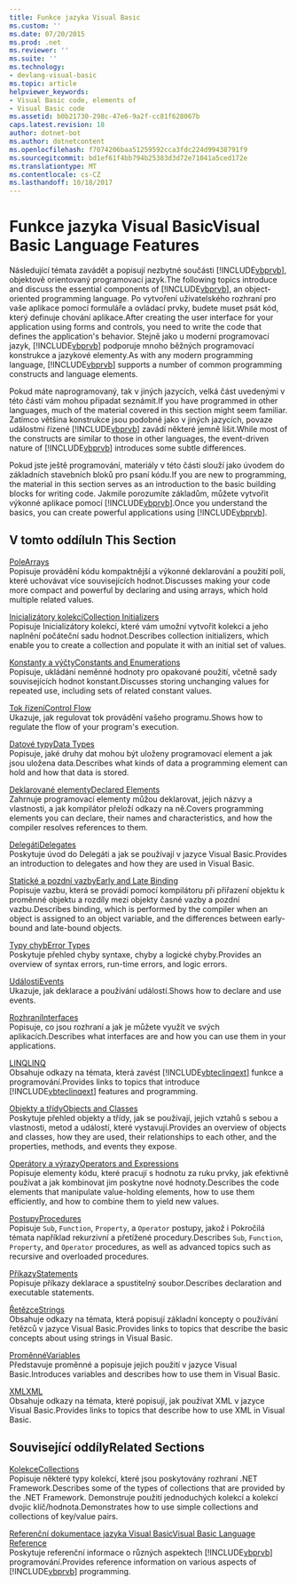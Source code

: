 ```yaml
---
title: Funkce jazyka Visual Basic
ms.custom: ''
ms.date: 07/20/2015
ms.prod: .net
ms.reviewer: ''
ms.suite: ''
ms.technology:
- devlang-visual-basic
ms.topic: article
helpviewer_keywords:
- Visual Basic code, elements of
- Visual Basic code
ms.assetid: b0b21730-298c-47e6-9a2f-cc81f628067b
caps.latest.revision: 18
author: dotnet-bot
ms.author: dotnetcontent
ms.openlocfilehash: f7074206baa51259592cca3fdc224d99438791f9
ms.sourcegitcommit: bd1ef61f4bb794b25383d3d72e71041a5ced172e
ms.translationtype: MT
ms.contentlocale: cs-CZ
ms.lasthandoff: 10/18/2017
---
```

# <a name="visual-basic-language-features"></a><span data-ttu-id="4b7b7-102">Funkce jazyka Visual Basic</span><span class="sxs-lookup"><span data-stu-id="4b7b7-102">Visual Basic Language Features</span></span>
<span data-ttu-id="4b7b7-103">Následující témata zavádět a popisují nezbytné součásti [!INCLUDE[vbprvb](~/includes/vbprvb-md.md)], objektově orientovaný programovací jazyk.</span><span class="sxs-lookup"><span data-stu-id="4b7b7-103">The following topics introduce and discuss the essential components of [!INCLUDE[vbprvb](~/includes/vbprvb-md.md)], an object-oriented programming language.</span></span> <span data-ttu-id="4b7b7-104">Po vytvoření uživatelského rozhraní pro vaše aplikace pomocí formuláře a ovládací prvky, budete muset psát kód, který definuje chování aplikace.</span><span class="sxs-lookup"><span data-stu-id="4b7b7-104">After creating the user interface for your application using forms and controls, you need to write the code that defines the application's behavior.</span></span> <span data-ttu-id="4b7b7-105">Stejně jako u moderní programovací jazyk, [!INCLUDE[vbprvb](~/includes/vbprvb-md.md)] podporuje mnoho běžných programovací konstrukce a jazykové elementy.</span><span class="sxs-lookup"><span data-stu-id="4b7b7-105">As with any modern programming language, [!INCLUDE[vbprvb](~/includes/vbprvb-md.md)] supports a number of common programming constructs and language elements.</span></span>  
  
 <span data-ttu-id="4b7b7-106">Pokud máte naprogramovaný, tak v jiných jazycích, velká část uvedenými v této části vám mohou připadat seznámit.</span><span class="sxs-lookup"><span data-stu-id="4b7b7-106">If you have programmed in other languages, much of the material covered in this section might seem familiar.</span></span> <span data-ttu-id="4b7b7-107">Zatímco většina konstrukce jsou podobné jako v jiných jazycích, povaze událostmi řízené [!INCLUDE[vbprvb](~/includes/vbprvb-md.md)] zavádí některé jemně lišit.</span><span class="sxs-lookup"><span data-stu-id="4b7b7-107">While most of the constructs are similar to those in other languages, the event-driven nature of [!INCLUDE[vbprvb](~/includes/vbprvb-md.md)] introduces some subtle differences.</span></span>  
  
 <span data-ttu-id="4b7b7-108">Pokud jste ještě programování, materiály v této části slouží jako úvodem do základních stavebních bloků pro psaní kódu.</span><span class="sxs-lookup"><span data-stu-id="4b7b7-108">If you are new to programming, the material in this section serves as an introduction to the basic building blocks for writing code.</span></span> <span data-ttu-id="4b7b7-109">Jakmile porozumíte základům, můžete vytvořit výkonné aplikace pomocí [!INCLUDE[vbprvb](~/includes/vbprvb-md.md)].</span><span class="sxs-lookup"><span data-stu-id="4b7b7-109">Once you understand the basics, you can create powerful applications using [!INCLUDE[vbprvb](~/includes/vbprvb-md.md)].</span></span>  
  
## <a name="in-this-section"></a><span data-ttu-id="4b7b7-110">V tomto oddílu</span><span class="sxs-lookup"><span data-stu-id="4b7b7-110">In This Section</span></span>  
 [<span data-ttu-id="4b7b7-111">Pole</span><span class="sxs-lookup"><span data-stu-id="4b7b7-111">Arrays</span></span>](../../../visual-basic/programming-guide/language-features/arrays/index.md)  
 <span data-ttu-id="4b7b7-112">Popisuje provádění kódu kompaktnější a výkonné deklarování a použití polí, které uchovávat více souvisejících hodnot.</span><span class="sxs-lookup"><span data-stu-id="4b7b7-112">Discusses making your code more compact and powerful by declaring and using arrays, which hold multiple related values.</span></span>  
  
 [<span data-ttu-id="4b7b7-113">Inicializátory kolekcí</span><span class="sxs-lookup"><span data-stu-id="4b7b7-113">Collection Initializers</span></span>](../../../visual-basic/programming-guide/language-features/collection-initializers/index.md)  
 <span data-ttu-id="4b7b7-114">Popisuje Inicializátory kolekcí, které vám umožní vytvořit kolekci a jeho naplnění počáteční sadu hodnot.</span><span class="sxs-lookup"><span data-stu-id="4b7b7-114">Describes collection initializers, which enable you to create a collection and populate it with an initial set of values.</span></span>  
  
 [<span data-ttu-id="4b7b7-115">Konstanty a výčty</span><span class="sxs-lookup"><span data-stu-id="4b7b7-115">Constants and Enumerations</span></span>](../../../visual-basic/programming-guide/language-features/constants-enums/index.md)  
 <span data-ttu-id="4b7b7-116">Popisuje, ukládání neměnné hodnoty pro opakované použití, včetně sady souvisejících hodnot konstant.</span><span class="sxs-lookup"><span data-stu-id="4b7b7-116">Discusses storing unchanging values for repeated use, including sets of related constant values.</span></span>  
  
 [<span data-ttu-id="4b7b7-117">Tok řízení</span><span class="sxs-lookup"><span data-stu-id="4b7b7-117">Control Flow</span></span>](../../../visual-basic/programming-guide/language-features/control-flow/index.md)  
 <span data-ttu-id="4b7b7-118">Ukazuje, jak regulovat tok provádění vašeho programu.</span><span class="sxs-lookup"><span data-stu-id="4b7b7-118">Shows how to regulate the flow of your program's execution.</span></span>  
  
 [<span data-ttu-id="4b7b7-119">Datové typy</span><span class="sxs-lookup"><span data-stu-id="4b7b7-119">Data Types</span></span>](../../../visual-basic/programming-guide/language-features/data-types/index.md)  
 <span data-ttu-id="4b7b7-120">Popisuje, jaké druhy dat mohou být uloženy programovací element a jak jsou uložena data.</span><span class="sxs-lookup"><span data-stu-id="4b7b7-120">Describes what kinds of data a programming element can hold and how that data is stored.</span></span>  
  
 [<span data-ttu-id="4b7b7-121">Deklarované elementy</span><span class="sxs-lookup"><span data-stu-id="4b7b7-121">Declared Elements</span></span>](../../../visual-basic/programming-guide/language-features/declared-elements/index.md)  
 <span data-ttu-id="4b7b7-122">Zahrnuje programovací elementy můžou deklarovat, jejich názvy a vlastnosti, a jak kompilátor přeloží odkazy na ně.</span><span class="sxs-lookup"><span data-stu-id="4b7b7-122">Covers programming elements you can declare, their names and characteristics, and how the compiler resolves references to them.</span></span>  
  
 [<span data-ttu-id="4b7b7-123">Delegáti</span><span class="sxs-lookup"><span data-stu-id="4b7b7-123">Delegates</span></span>](../../../visual-basic/programming-guide/language-features/delegates/index.md)  
 <span data-ttu-id="4b7b7-124">Poskytuje úvod do Delegáti a jak se používají v jazyce Visual Basic.</span><span class="sxs-lookup"><span data-stu-id="4b7b7-124">Provides an introduction to delegates and how they are used in Visual Basic.</span></span>  
  
 [<span data-ttu-id="4b7b7-125">Statické a pozdní vazby</span><span class="sxs-lookup"><span data-stu-id="4b7b7-125">Early and Late Binding</span></span>](../../../visual-basic/programming-guide/language-features/early-late-binding/index.md)  
 <span data-ttu-id="4b7b7-126">Popisuje vazbu, která se provádí pomocí kompilátoru při přiřazení objektu k proměnné objektu a rozdíly mezi objekty časné vazby a pozdní vazbu.</span><span class="sxs-lookup"><span data-stu-id="4b7b7-126">Describes binding, which is performed by the compiler when an object is assigned to an object variable, and the differences between early-bound and late-bound objects.</span></span>  
  
 [<span data-ttu-id="4b7b7-127">Typy chyb</span><span class="sxs-lookup"><span data-stu-id="4b7b7-127">Error Types</span></span>](../../../visual-basic/programming-guide/language-features/error-types.md)  
 <span data-ttu-id="4b7b7-128">Poskytuje přehled chyby syntaxe, chyby a logické chyby.</span><span class="sxs-lookup"><span data-stu-id="4b7b7-128">Provides an overview of syntax errors, run-time errors, and logic errors.</span></span>  
  
 [<span data-ttu-id="4b7b7-129">Události</span><span class="sxs-lookup"><span data-stu-id="4b7b7-129">Events</span></span>](../../../visual-basic/programming-guide/language-features/events/index.md)  
 <span data-ttu-id="4b7b7-130">Ukazuje, jak deklarace a používání událostí.</span><span class="sxs-lookup"><span data-stu-id="4b7b7-130">Shows how to declare and use events.</span></span>  
  
 [<span data-ttu-id="4b7b7-131">Rozhraní</span><span class="sxs-lookup"><span data-stu-id="4b7b7-131">Interfaces</span></span>](../../../visual-basic/programming-guide/language-features/interfaces/index.md)  
 <span data-ttu-id="4b7b7-132">Popisuje, co jsou rozhraní a jak je můžete využít ve svých aplikacích.</span><span class="sxs-lookup"><span data-stu-id="4b7b7-132">Describes what interfaces are and how you can use them in your applications.</span></span>  
  
 [<span data-ttu-id="4b7b7-133">LINQ</span><span class="sxs-lookup"><span data-stu-id="4b7b7-133">LINQ</span></span>](../../../visual-basic/programming-guide/language-features/linq/index.md)  
 <span data-ttu-id="4b7b7-134">Obsahuje odkazy na témata, která zavést [!INCLUDE[vbteclinqext](~/includes/vbteclinqext-md.md)] funkce a programování.</span><span class="sxs-lookup"><span data-stu-id="4b7b7-134">Provides links to topics that introduce [!INCLUDE[vbteclinqext](~/includes/vbteclinqext-md.md)] features and programming.</span></span>  
  
 [<span data-ttu-id="4b7b7-135">Objekty a třídy</span><span class="sxs-lookup"><span data-stu-id="4b7b7-135">Objects and Classes</span></span>](../../../visual-basic/programming-guide/language-features/objects-and-classes/index.md)  
 <span data-ttu-id="4b7b7-136">Poskytuje přehled objekty a třídy, jak se používají, jejich vztahů s sebou a vlastnosti, metod a událostí, které vystavují.</span><span class="sxs-lookup"><span data-stu-id="4b7b7-136">Provides an overview of objects and classes, how they are used, their relationships to each other, and the properties, methods, and events they expose.</span></span>  
  
 [<span data-ttu-id="4b7b7-137">Operátory a výrazy</span><span class="sxs-lookup"><span data-stu-id="4b7b7-137">Operators and Expressions</span></span>](../../../visual-basic/programming-guide/language-features/operators-and-expressions/index.md)  
 <span data-ttu-id="4b7b7-138">Popisuje elementy kódu, které pracují s hodnotu za ruku prvky, jak efektivně používat a jak kombinovat jim poskytne nové hodnoty.</span><span class="sxs-lookup"><span data-stu-id="4b7b7-138">Describes the code elements that manipulate value-holding elements, how to use them efficiently, and how to combine them to yield new values.</span></span>  
  
 [<span data-ttu-id="4b7b7-139">Postupy</span><span class="sxs-lookup"><span data-stu-id="4b7b7-139">Procedures</span></span>](../../../visual-basic/programming-guide/language-features/procedures/index.md)  
 <span data-ttu-id="4b7b7-140">Popisuje `Sub`, `Function`, `Property`, a `Operator` postupy, jakož i Pokročilá témata například rekurzivní a přetížené procedury.</span><span class="sxs-lookup"><span data-stu-id="4b7b7-140">Describes `Sub`, `Function`, `Property`, and `Operator` procedures, as well as advanced topics such as recursive and overloaded procedures.</span></span>  
  
 [<span data-ttu-id="4b7b7-141">Příkazy</span><span class="sxs-lookup"><span data-stu-id="4b7b7-141">Statements</span></span>](../../../visual-basic/programming-guide/language-features/statements.md)  
 <span data-ttu-id="4b7b7-142">Popisuje příkazy deklarace a spustitelný soubor.</span><span class="sxs-lookup"><span data-stu-id="4b7b7-142">Describes declaration and executable statements.</span></span>  
  
 [<span data-ttu-id="4b7b7-143">Řetězce</span><span class="sxs-lookup"><span data-stu-id="4b7b7-143">Strings</span></span>](../../../visual-basic/programming-guide/language-features/strings/index.md)  
 <span data-ttu-id="4b7b7-144">Obsahuje odkazy na témata, která popisují základní koncepty o používání řetězců v jazyce Visual Basic.</span><span class="sxs-lookup"><span data-stu-id="4b7b7-144">Provides links to topics that describe the basic concepts about using strings in Visual Basic.</span></span>  
  
 [<span data-ttu-id="4b7b7-145">Proměnné</span><span class="sxs-lookup"><span data-stu-id="4b7b7-145">Variables</span></span>](../../../visual-basic/programming-guide/language-features/variables/index.md)  
 <span data-ttu-id="4b7b7-146">Představuje proměnné a popisuje jejich použití v jazyce Visual Basic.</span><span class="sxs-lookup"><span data-stu-id="4b7b7-146">Introduces variables and describes how to use them in Visual Basic.</span></span>  
  
 [<span data-ttu-id="4b7b7-147">XML</span><span class="sxs-lookup"><span data-stu-id="4b7b7-147">XML</span></span>](../../../visual-basic/programming-guide/language-features/xml/index.md)  
 <span data-ttu-id="4b7b7-148">Obsahuje odkazy na témata, které popisují, jak používat XML v jazyce Visual Basic.</span><span class="sxs-lookup"><span data-stu-id="4b7b7-148">Provides links to topics that describe how to use XML in Visual Basic.</span></span>  
  
## <a name="related-sections"></a><span data-ttu-id="4b7b7-149">Související oddíly</span><span class="sxs-lookup"><span data-stu-id="4b7b7-149">Related Sections</span></span>  
 [<span data-ttu-id="4b7b7-150">Kolekce</span><span class="sxs-lookup"><span data-stu-id="4b7b7-150">Collections</span></span>](http://msdn.microsoft.com/library/e76533a9-5033-4a0b-b003-9c2be60d185b)  
 <span data-ttu-id="4b7b7-151">Popisuje některé typy kolekcí, které jsou poskytovány rozhraní .NET Framework.</span><span class="sxs-lookup"><span data-stu-id="4b7b7-151">Describes some of the types of collections that are provided by the .NET Framework.</span></span> <span data-ttu-id="4b7b7-152">Demonstruje použití jednoduchých kolekcí a kolekcí dvojic klíč/hodnota.</span><span class="sxs-lookup"><span data-stu-id="4b7b7-152">Demonstrates how to use simple collections and collections of key/value pairs.</span></span>  
  
 [<span data-ttu-id="4b7b7-153">Referenční dokumentace jazyka Visual Basic</span><span class="sxs-lookup"><span data-stu-id="4b7b7-153">Visual Basic Language Reference</span></span>](../../../visual-basic/language-reference/index.md)  
 <span data-ttu-id="4b7b7-154">Poskytuje referenční informace o různých aspektech [!INCLUDE[vbprvb](~/includes/vbprvb-md.md)] programování.</span><span class="sxs-lookup"><span data-stu-id="4b7b7-154">Provides reference information on various aspects of [!INCLUDE[vbprvb](~/includes/vbprvb-md.md)] programming.</span></span>
